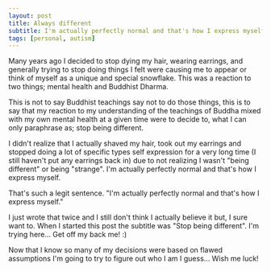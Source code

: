 ```yaml
---
layout: post
title: Always different
subtitle: I'm actually perfectly normal and that's how I express myself.
tags: [personal, autism]
---
```


Many years ago I decided to stop dying my hair, wearing earrings, and generally trying to stop doing things I felt were causing me to appear or think of myself as a unique and special snowflake. This was a reaction to two things; mental health and Buddhist Dharma.

This is not to say Buddhist teachings say not to do those things, this is to say that my reaction to my understanding of the teachings of Buddha mixed with my own mental health at a given time were to decide to, what I can only paraphrase as; stop being different.

I didn't realize that I actually shaved my hair, took out my earrings and stopped doing a lot of specific types self expression for a very long time (I still haven't put any earrings back in) due to not realizing I wasn't "being different" or being "strange". I'm actually perfectly normal and that's how I express myself.

That's such a legit sentence. "I'm actually perfectly normal and that's how I express myself."

I just wrote that twice and I still don't think I actually believe it but, I sure want to. When I started this post the subtitle was "Stop being different". I'm trying here... Get off my back me! :)

Now that I know so many of my decisions were based on flawed assumptions I'm going to try to figure out who I am I guess... Wish me luck!
